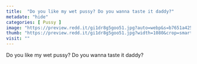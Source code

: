 ```yaml
---
title:  "Do you like my wet pussy? Do you wanna taste it daddy?"
metadate: "hide"
categories: [ Pussy ]
image: "https://preview.redd.it/gi1dr8g5goo51.jpg?auto=webp&s=b7651a425d1171040d932920a1d8fca79e03ea4f"
thumb: "https://preview.redd.it/gi1dr8g5goo51.jpg?width=1080&crop=smart&auto=webp&s=c853154516fd70d978b9fa9d95b37550eb1954c2"
visit: ""
---
```

Do you like my wet pussy? Do you wanna taste it daddy?
